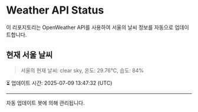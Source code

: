 
# Weather API Status

이 리포지토리는 OpenWeather API를 사용하여 서울의 날씨 정보를 자동으로 업데이트합니다.

## 현재 서울 날씨
> 서울의 현재 날씨: clear sky, 온도: 29.76°C, 습도: 84%

⏳ 업데이트 시간: 2025-07-09 13:47:32 (UTC)

---
자동 업데이트 봇에 의해 관리됩니다.
